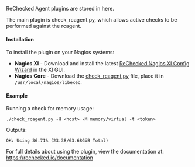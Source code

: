 ReChecked Agent plugins are stored in here.

The main plugin is check_rcagent.py, which allows active checks to be performed against the rcagent.

#### Installation

To install the plugin on your Nagios systems:

- **Nagios XI** - Download and install the latest [ReChecked Nagios XI Config Wizard](https://rechecked.io/download) in the XI GUI.
- **Nagios Core** - Download the [check_rcagent.py](https://rechecked.io/download) file, place it in `/usr/local/nagios/libexec`.


#### Example

Running a check for memory usage:

```
./check_rcagent.py -H <host> -M memory/virtual -t <token>
```

Outputs:
```
OK: Using 36.71% (23.38/63.68GiB Total)
```

For full details about using the plugin, view the documentation at: https://rechecked.io/documentation